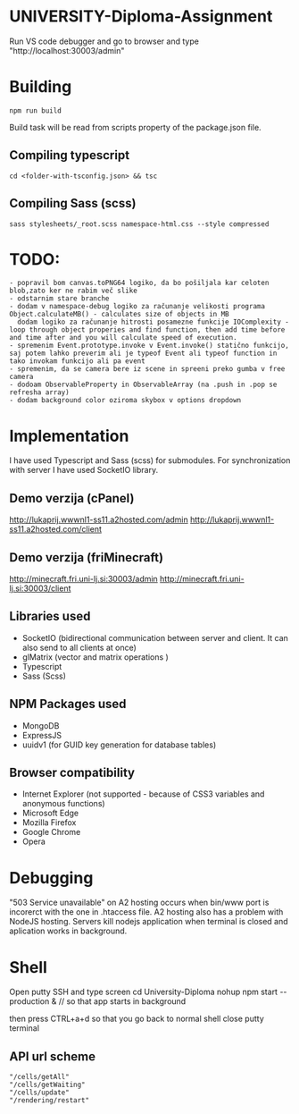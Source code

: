 # UNIVERSITY-Diploma-Assignment
Run VS code debugger and go to browser and type "http://localhost:30003/admin"


# Building 
	npm run build
Build task will be read from scripts property of the package.json file.

## Compiling typescript
	cd <folder-with-tsconfig.json> && tsc

## Compiling Sass (scss)
	sass stylesheets/_root.scss namespace-html.css --style compressed


# TODO:
	- popravil bom canvas.toPNG64 logiko, da bo pošiljala kar celoten blob,zato ker ne rabim več slike
	- odstarnim stare branche
	- dodam v namespace-debug logiko za računanje velikosti programa Object.calculateMB() - calculates size of objects in MB
	  dodam logiko za računanje hitrosti posamezne funkcije IOComplexity - loop through object properies and find function, then add time before and time after and you will calculate speed of execution.
	- spremenim Event.prototype.invoke v Event.invoke() statično funkcijo, saj potem lahko preverim ali je typeof Event ali typeof function in tako invokam funkcijo ali pa event
	- spremenim, da se camera bere iz scene in spreeni preko gumba v free camera
	- dodoam ObservableProperty in ObservableArray (na .push in .pop se refresha array)
	- dodam background color oziroma skybox v options dropdown



# Implementation
I have used Typescript and Sass (scss) for submodules. For synchronization with server I have used SocketIO library.


## Demo verzija (cPanel)
http://lukaprij.wwwnl1-ss11.a2hosted.com/admin
http://lukaprij.wwwnl1-ss11.a2hosted.com/client

## Demo verzija (friMinecraft)
http://minecraft.fri.uni-lj.si:30003/admin
http://minecraft.fri.uni-lj.si:30003/client


## Libraries used
- SocketIO (bidirectional communication between server and client. It can also send to all clients at once)
- glMatrix (vector and matrix operations )
- Typescript
- Sass (Scss)


## NPM Packages used
- MongoDB
- ExpressJS
- uuidv1 (for GUID key generation for database tables)


## Browser compatibility
- Internet Explorer (not supported - because of CSS3 variables and anonymous functions)
- Microsoft Edge
- Mozilla Firefox
- Google Chrome
- Opera


# Debugging
"503 Service unavailable" on A2 hosting occurs when bin/www port is incorerct with the one in .htaccess file. 
A2 hosting also has a problem with NodeJS hosting. Servers kill nodejs application when terminal is closed and aplication works in background.

# Shell
Open putty SSH and type
screen
cd University-Diploma
nohup npm start --production &     // so that app starts in background

then press CTRL+a+d so that you go back to normal shell
close putty terminal


## API url scheme
	"/cells/getAll"
	"/cells/getWaiting"
	"/cells/update"
	"/rendering/restart"